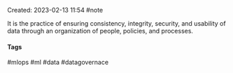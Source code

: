 Created: 2023-02-13 11:54
#note

It is the practice of ensuring consistency, integrity, security, and usability of data through an organization of people, policies, and processes.

#### Tags
#mlops #ml #data #datagovernace